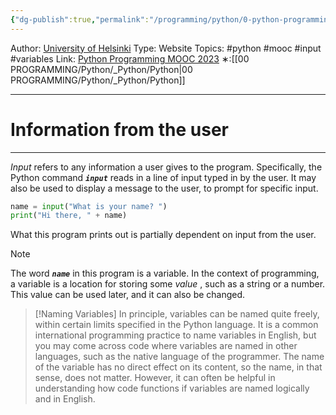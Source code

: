 ```yaml
---
{"dg-publish":true,"permalink":"/programming/python/0-python-programming-mooc/introduction/part-1/02-input/01-information-from-the-user/","created":"2024-11-09T11:30:52.297+08:00"}
---
```


Author: [University of Helsinki](https://programming-23.mooc.fi/)
Type: Website
Topics: #python #mooc #input #variables
Link: [Python Programming MOOC 2023](https://programming-23.mooc.fi/)
∗:[[00 PROGRAMMING/Python/_Python/Python\|00 PROGRAMMING/Python/_Python/Python]] 

---
# Information from the user

--- 
_Input_ refers to any information a user gives to the program. 
Specifically, the Python command ___`input`___ reads in a line of input typed in by the user. 
It may also be used to display a message to the user, to prompt for specific input.

```python
name = input("What is your name? ")
print("Hi there, " + name)
```

What this program prints out is partially dependent on input from the user.

> [!NOTE]
> The word ___`name`___ in this program is a variable.
> In the context of programming, a variable is a location for storing some _value_ , such as a string or a number. 
> This value can be used later, and it can also be changed.


> [!Naming Variables]
> In principle, variables can be named quite freely, within certain limits specified in the Python language. It is a common international programming practice to name variables in English, but you may come across code where variables are named in other languages, such as the native language of the programmer. The name of the variable has no direct effect on its content, so the name, in that sense, does not matter. However, it can often be helpful in understanding how code functions if variables are named logically and in English.
